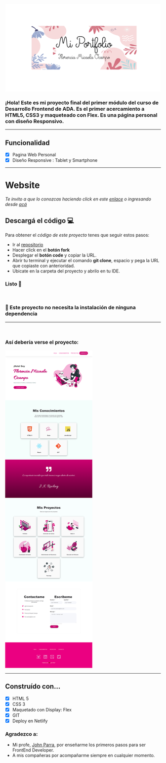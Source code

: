 ![images](https://github.com/florocampo/portfolio-florencia/blob/master/img/readme.png?raw=true)

### ¡Hola! Este es mi proyecto final del primer módulo del curso de Desarrollo Frontend de ADA. Es el primer acercamiento a HTML5, CSS3 y maqueteado con Flex. Es una página personal con diseño Responsivo. 

---

## Funcionalidad 
- [x] Pagina Web Personal
- [x] Diseño Responsive : Tablet y Smartphone

***

# Website
_Te invito a que lo conozcas haciendo click en este [enlace](https://florocampo.github.io/portfolio-florencia/) o ingresando desde [acá](https://stoic-brown-2e29b9.netlify.app)_

## Descargá el código 💻
Para obtener el _código de este proyecto_ tenes que seguir estos pasos:
* Ir al [repositorio](https://github.com/florocampo/portfolio-florencia)
* Hacer click en el **botón fork**
* Desplegar el **botón code** y copiar la URL.
* Abrir tu terminal y ejecutar el comando **git clone**, espacio y pega la URL que copiaste con anterioridad. 
* Ubicate en la carpeta del proyecto y abrilo en tu IDE.

### Listo 🌈
<br>

### 📍 Este proyecto no necesita la instalación de ninguna dependencia 
---
<br>

### Así debería verse el proyecto:
![images](https://github.com/florocampo/portfolio-florencia/blob/master/img/screencapture-florocampo.png?raw=true)

---

## Construído con...
- [x] HTML 5
- [x] CSS 3
- [x] Maquetado con Display: Flex
- [x] GIT
- [x] Deploy en Netlify

### Agradezco a:
* Mi profe, [John Parra](https://github.com/Jonhks), por enseñarme los primeros pasos para ser FrontEnd Developer. 
* A mis compañeras por acompañarme siempre en cualquier momento.